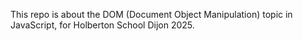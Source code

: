 This repo is about the DOM (Document Object Manipulation) topic in JavaScript,
for Holberton School Dijon 2025.